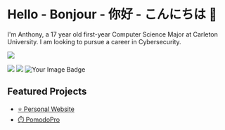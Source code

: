 # Hello - Bonjour - 你好 - こんにちは 👋

I'm Anthony, a 17 year old first-year Computer Science Major at Carleton University. I am looking to pursue a career in Cybersecurity.

![](https://komarev.com/ghpvc/?username=anthonyhuang07&color=ff7700&style=for-the-badge)

<img src="https://skillicons.dev/icons?i=html,css,scss,js,ts,py,cloudflare,vscode"/>
<img src="https://skillicons.dev/icons?i=linux,ubuntu,kali,latex,discordjs,p5js,pr,ps"/>

<img src="https://tryhackme-badges.s3.amazonaws.com/FHDHGNGN.png" alt="Your Image Badge" />

## Featured Projects
- [⭐️ Personal Website](https://anthonyhuang.net)
- [⏱️ PomodoPro](https://pomodopro.app)
